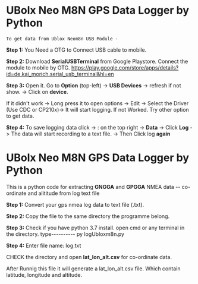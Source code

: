 ﻿# UBolx Neo M8N GPS Data Logger by Python
    To get data from Ublox Neom8n USB Module - 
**Step 1:**
You Need a OTG to Connect USB cable to mobile.

**Step 2:**
Download **SerialUSBTerminal** from Google Playstore.
Connect the module to mobile by OTG.
https://play.google.com/store/apps/details?id=de.kai_morich.serial_usb_terminal&hl=en

**Step 3:**
Open it. Go to **Option** (top-left) -> **USB Devices** -> refresh if not show. -> Click on **device**.

If it didn't work -> Long press it to open options -> Edit -> Select the Driver (Use CDC or CP210x)-> It will start logging.
If not Worked.
Try other option to get data.

**Step 4:**
To save logging data click -> : on the top right -> **Data** -> Click **Log** -> The data will start recording to a text file. -> Then Click log **again**


# UBolx Neo M8N GPS Data Logger by Python
This is a python code for extracting **GNGGA** and **GPGGA** NMEA data -- co-ordinate and alititude from log text file

**Step 1:**
Convert your gps nmea log data to text file (.txt).

**Step 2:**
Copy the file to the same directory the programme belong.

**Step 3:**
Check if you have python 3.7 install.
open cmd or any terminal in the directory.
type---------- py logUbloxm8n.py

**Step 4:**
Enter file name: log.txt

CHECK the directory and open **lat_lon_alt.csv** for co-ordinate data.

After Runnig this file it will generate a lat_lon_alt.csv file. Which contain latitude, longitude and altitude.